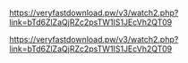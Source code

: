 https://veryfastdownload.pw/v3/watch2.php?link=bTd6ZlZaQjRZc2psTW1IS1JEcVh2QT09

https://veryfastdownload.pw/v3/watch2.php?link=bTd6ZlZaQjRZc2psTW1IS1JEcVh2QT09
